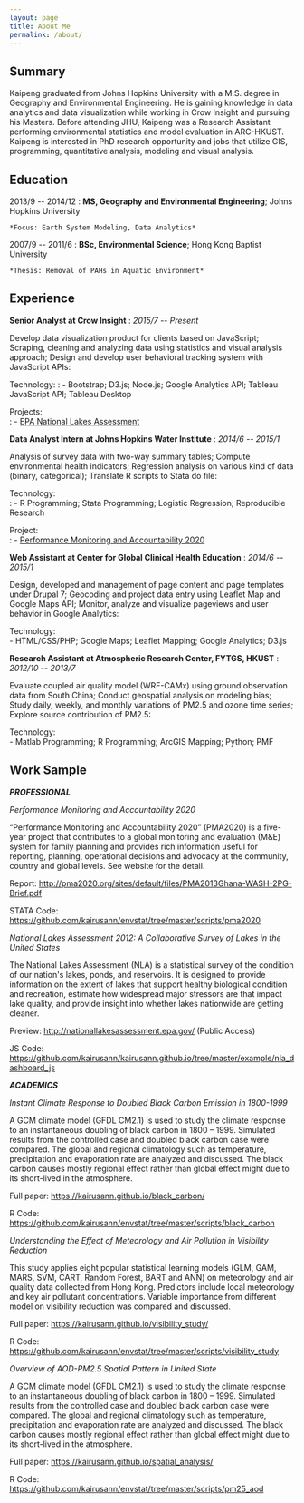 ```yaml
---
layout: page
title: About Me
permalink: /about/
---
```


Summary
-------
Kaipeng graduated from Johns Hopkins University with a M.S. degree in Geography and Environmental Engineering. He is gaining knowledge in data analytics and data visualization while working in Crow Insight and pursuing his Masters. Before attending JHU, Kaipeng was a Research Assistant performing environmental statistics and model evaluation in ARC-HKUST. Kaipeng is interested in PhD research opportunity and jobs that utilize GIS, programming, quantitative analysis, modeling and visual analysis.

Education
---------
2013/9 -- 2014/12
:   **MS, Geography and Environmental Engineering**; Johns Hopkins University

    *Focus: Earth System Modeling, Data Analytics*

2007/9 -- 2011/6
:   **BSc, Environmental Science**; Hong Kong Baptist University

    *Thesis: Removal of PAHs in Aquatic Environment*

Experience
----------
**Senior Analyst at Crow Insight**
:    *2015/7 -- Present*

Develop data visualization product for clients based on JavaScript; Scraping, cleaning and analyzing data using statistics and visual analysis approach; Design and develop user behavioral tracking system with JavaScript APIs:

Technology:
:    - Bootstrap; D3.js; Node.js; Google Analytics API; Tableau JavaScript API; Tableau Desktop

Projects:  
:    - [EPA National Lakes Assessment](http://nationallakesassessment.epa.gov/)

**Data Analyst Intern at Johns Hopkins Water Institute**
:    *2014/6 -- 2015/1*

Analysis of survey data with two-way summary tables; Compute environmental health indicators; Regression analysis on various kind of data (binary, categorical); Translate R scripts to Stata do file:

Technology:  
:    - R Programming; Stata Programming; Logistic Regression; Reproducible Research

Project:  
:    - [Performance Monitoring and Accountability 2020](http://www.pma2020.org/)

**Web Assistant at Center for Global Clinical Health Education**
:    *2014/6 -- 2015/1*

Design, developed and management of page content and page templates under Drupal 7; Geocoding and project data entry using Leaflet Map and Google Maps API; Monitor, analyze and visualize pageviews and user behavior in Google Analytics:

Technology:  
    - HTML/CSS/PHP; Google Maps; Leaflet Mapping; Google Analytics; D3.js

**Research Assistant at Atmospheric Research Center, FYTGS, HKUST**
:    *2012/10 -- 2013/7*

Evaluate coupled air quality model (WRF-CAMx) using ground observation data from South China; Conduct geospatial analysis on modeling bias; Study daily, weekly, and monthly variations of PM2.5 and ozone time series; Explore source contribution of PM2.5:

Technology:  
    - Matlab Programming; R Programming; ArcGIS Mapping; Python; PMF

Work Sample
-----------

***PROFESSIONAL***

*Performance Monitoring and Accountability 2020*

“Performance Monitoring and Accountability 2020” (PMA2020) is a five-year project that contributes to a global monitoring and evaluation (M&E) system for family planning and provides rich information useful for reporting, planning, operational decisions and advocacy at the community, country and global levels. See website for the detail.

Report: <http://pma2020.org/sites/default/files/PMA2013Ghana-WASH-2PG-Brief.pdf>

STATA Code: <https://github.com/kairusann/envstat/tree/master/scripts/pma2020>

*National Lakes Assessment 2012: A Collaborative Survey of Lakes in the United States*

The National Lakes Assessment (NLA) is a statistical survey of the condition of our nation's lakes, ponds, and reservoirs. It is designed to provide information on the extent of lakes that support healthy biological condition and recreation, estimate how widespread major stressors are that impact lake quality, and provide insight into whether lakes nationwide are getting cleaner.

Preview: <http://nationallakesassessment.epa.gov/> (Public Access)

JS Code: <https://github.com/kairusann/kairusann.github.io/tree/master/example/nla_dashboard_js>

***ACADEMICS***

*Instant Climate Response to Doubled Black Carbon Emission in 1800-1999*

A GCM climate model (GFDL CM2.1) is used to study the climate response to an instantaneous doubling of black carbon in 1800 – 1999. Simulated results from the controlled case and doubled black carbon case were compared. The global and regional climatology such as temperature, precipitation and evaporation rate are analyzed and discussed. The black carbon causes mostly regional effect rather than global effect might due to its short-lived in the atmosphere.

Full paper: <https://kairusann.github.io/black_carbon/>

R Code: <https://github.com/kairusann/envstat/tree/master/scripts/black_carbon>

*Understanding the Effect of Meteorology and Air Pollution in Visibility Reduction*

This study applies eight popular statistical learning models (GLM, GAM, MARS, SVM, CART, Random Forest, BART and ANN) on meteorology and air quality data collected from Hong Kong. Predictors include local meteorology and key air pollutant concentrations. Variable importance from different model on visibility reduction was compared and discussed.

Full paper: <https://kairusann.github.io/visibility_study/>

R Code: <https://github.com/kairusann/envstat/tree/master/scripts/visibility_study>

*Overview of AOD-PM2.5 Spatial Pattern in United State*

A GCM climate model (GFDL CM2.1) is used to study the climate response to an instantaneous doubling of black carbon in 1800 – 1999. Simulated results from the controlled case and doubled black carbon case were compared. The global and regional climatology such as temperature, precipitation and evaporation rate are analyzed and discussed. The black carbon causes mostly regional effect rather than global effect might due to its short-lived in the atmosphere.

Full paper: <https://kairusann.github.io/spatial_analysis/>

R Code: <https://github.com/kairusann/envstat/tree/master/scripts/pm25_aod>
